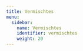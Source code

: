 ```yaml
---
title: Vermischtes
menu:
  sidebar:
    name: Vermischtes
    identifier: vermischtes
    weight: 20
---
```

